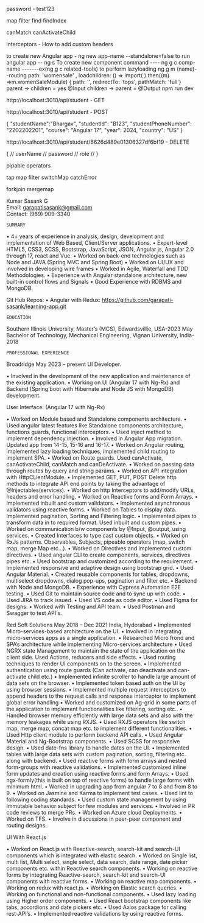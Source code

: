 password - test123

map
filter
find
findIndex


canMatch
canActivateChild

interceptors - How to add custom headers


to create new Angular app - ng new app-name --standalone=false
to run angular app -- ng s
To create new component command ----   ng g c comp-name  -------ex(ng g c related-tools)
to perform lazyloading ng g m (name)--routing
path: 'womensale' , loadchildren: () => import(    ).then((m) =>m.womenSaleModule) 
{ path: '', redirectTo: 'tops', pathMatch: 'full'} 
parent -> children = yes @Input
children -> parent = @Output
npm run dev

http://localhost:3010/api/student - GET

http://localhost:3010/api/student - POST

{   "studentName":"Bhargav",
    "studentId": "B123",
    "studentPhoneNumber": "2202202201",
    "course": "Angular 17",
    "year": 2024,
    "country": "US"
 }

 http://localhost:3010/api/student/6626d489e01306327df6bf19 - DELETE


 {
//   userName
//   password
//   role
// }

<apiresponselist>

pipable operators

tap
map
filter
switchMap
catchError

forkjoin
mergemap




Kumar Sasank G				
Email: garapatisasank@gmail.com				
Contact: (989) 909-3340
 
	SUMMARY


•	4+ years of experience in analysis, design, development and implementation of Web Based, Client/Server applications.
•	Expert-level HTML5, CSS3, SCSS, Bootstrap, JavaScript, JSON, Angular js, Angular 2.0 through 17, react and Vue. 
•	Worked on back-end technologies such as Node and JAVA (Spring MVC and Spring Boot)
•	Worked on UI/UX and involved in developing wire frames
•	Worked in Agile, Waterfall and TDD Methodologies.
•	Experience with Angular standalone architecture, new built-in control flows and Signals
•	Good Experience with RDBMS and MongoDB.

Git Hub Repos:
•	Angular with Redux: https://github.com/garapati-sasank/learning-app.git

	EDUCATION

Southern Illinois University, Master’s  (MCS), Edwardsvillie, USA-2023 May
Bachelor of Technology, Mechanical Engineering, Vignan University, India-2018



	PROFESSIONAL EXPERIENCE
                                                                                                    
Broadridge
May 2023 – present
UI Developer.

•	Involved in the development of the new application and maintenance of the existing application.
•	Working on UI (Angular 17 with Ng-Rx) and Backend (Spring boot with Hibernate and Node JS with MongoDB) development.

User Interface: (Angular 17 with Ng-Rx)

•	Worked on Module based and Standalone components architecture.
•	Used angular latest features like Standalone components architecture, functions guards, functional interceptors. 
•	Used inject method to implement dependency injection.
•	Involved in Angular App migration. Updated app from 14-15, 15-16 and 16-17.
•	Worked on Angular routing, implemented lazy loading techniques, implemented child routing to implement SPA.
•	Worked on Route guards. Used canActivate, canActivateChild, canMatch and canDeActivate.
•	Worked on passing data through routes by query and string params.
•	Worked on API integration with HttpCLientModule.
•	Implemented GET, PUT, POST Delete http methods to integrate API end points by taking the advantage of @Injectables(services).
•	Worked on http Interceptors to add/modify URLs, headers and error handling. 
•	Worked on Reactive forms and Form Arrays. 
•	Implemented inbuilt and custom validators. 
•	Implemented asynchronous validators using reactive forms. 
•	Worked on Tables to display data. Implemented pagination, Sorting and Filtering logic. 
•	Implemented pipes to transform data in to required format. Used inbuilt and custom pipes.
•	Worked on communication b/w components by @Input, @output, using services. 
•	Created Interfaces to type cast custom objects. 
•	Worked on RxJs patterns. Observables, Subjects, pipeable operators (map, switch map, merge Map etc...).
•	Worked on Directives and implemented custom directives. 
•	Used angular CLI to create components, services, directives pipes etc. 
•	Used bootstrap and customized according to the requirement. 
•	Implemented responsive and adaptive design using bootstrap grid.
•	Used Angular Material.
•	Created reusable components for tables, dropdowns, multiselect dropdowns, dialog pop-ups, pagination and filter etc.
•	Backend with Node and MongoDB.
•	Experience with Cypress Automation E2E testing.
•	Used Git to maintain source code and to sync up with code.
•	Used JIRA to track issued. 
•	Used VS code as code editor.
•	Used Figma for designs. 
•	Worked with Testing and API team. 
•	Used Postman and Swagger to test API's.


Red Soft Solutions 	May 2018 – Dec 2021
India, Hyderabad
•	Implemented Micro-services-based architecture on the UI.
•	Involved in integrating micro-services apps as a single application.
•	Researched Micro frond and SPA’s architecture while implementing Micro-services architecture
•	Used NGRX state Management to maintain the state of the application on the client side. Used Actions, reducers and side effects.
•	Used routing techniques to render UI components on to the screen.
•	Implemented authentication using route guards (Can activate, can deactivate and can-activate child etc.)
•	Implemented infinite scroller to handle large amount of data sets on the browser.
•	Implemented token based auth on the UI by using browser sessions.
•	Implemented multiple request interceptors to append headers to the request calls and response interceptor to implement global error handling
•	Worked and customized on Ag-grid in some parts of the application to implement functionalities like filtering, sorting etc..
•	Handled browser memory efficiently with large data sets and also with the memory leakages while using RXJS.
•	Used RXJS operators like switch map, merge map, concat map etc. to implement different functionalities.
•	Used Http client module to perform backend API calls.
•	Used Angular Material and Ng-Bootstrap components.
•	Used SCSS for responsive design.
•	Used date-fns library to handle dates on the UI.
•	Implemented tables with large data sets with custom pagination, sorting, filtering etc. along with backend.
•	Used reactive forms with form arrays and nested form-groups with reactive validations.
•	Implemented customized inline form updates and creation using reactive forms and form Arrays.
•	Used ngx-formly(this is built on top of reactive forms) to handle large forms with minimum html.
•	Worked in upgrading app from angular 7 to 8 and from 8 to 9.
•	Worked on Jasmine and Karma to implement test cases.
•	Used lint to following coding standards.
•	Used custom state management by using Immutable behavior subject for few modules and services.
•	Involved in PR code reviews to merge PRs.
•	Worked on Azure cloud Deployments.
•	Worked on TFS.
•	Involve in discussions in peer-peer component and routing designs.

UI With React.js


•	Worked on React.js with Reactive-search, search-kit and search-UI components which is integrated with elastic search.
•	Worked on Single list, multi list, Multi select, single select, data search, date range, date picker components etc. within Reactive search components.
•	Working on reactive forms by integrating Reactive-search, search-kit and search-UI components with reactive forms.
•	Working on reactive map components.
•	Working on redux with react.js.
•	Working on Elastic search queries.
•	Working on functional and non-functional components.
•	Used lazy loading using Higher order components.
•	Used React bootstrap components like tabs, accordions and date pickers etc.
•	Used Axios package for calling rest-API’s.
•	Implemented reactive validations by using reactive forms.


